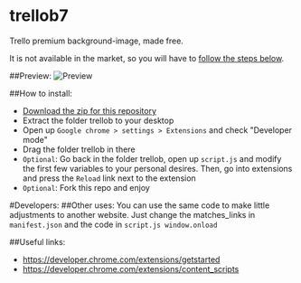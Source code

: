 # trellob7
Trello premium background-image, made free.

It is not available in the market, so you will have to [follow the steps below](#how-to-install).

##Preview:
![Preview](http://i.imgur.com/1PUwyX1.jpg)

##How to install:
* [Download the zip for this repository](https://github.com/ioanb7/trellob7/archive/master.zip)
* Extract the folder trellob to your desktop
* Open up `Google chrome > settings > Extensions` and check "Developer mode"
* Drag the folder trellob in there
* `Optional`: Go back in the folder trellob, open up `script.js` and modify the first few variables to your personal desires. Then, go into extensions and press the `Reload` link next to the extension
* `Optional`: Fork this repo and enjoy

#Developers:
##Other uses:
You can use the same code to make little adjustments to another website. Just change the matches_links in `manifest.json` and the code in `script.js window.onload`

##Useful links:
* https://developer.chrome.com/extensions/getstarted
* https://developer.chrome.com/extensions/content_scripts


